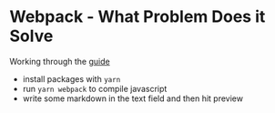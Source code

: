 # Webpack - What Problem Does it Solve

Working through the [guide](https://what-problem-does-it-solve.com/webpack/intro.html)

- install packages with `yarn`
- run `yarn webpack` to compile javascript
- write some markdown in the text field and then hit preview

